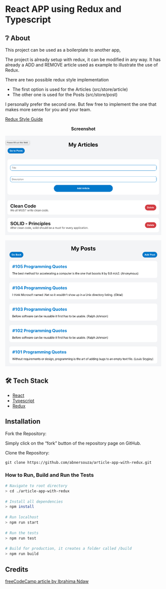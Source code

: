 # React APP using Redux and Typescript

## ❔ About

This project can be used as a boilerplate to another app,

The project is already setup with redux, it can be modified in any way.
It has already a ADD and REMOVE article used as example to illustrate the use of Redux.

There are two possible redux style implementation

- The first option is used for the Articles (src/store/article)
- The other one is used for the Posts (src/store/post)

I personally prefer the second one. But few free to implement the one that makes more sense for you and your team.

[Redux Style Guide](https://redux.js.org/style-guide/style-guide#introduction)

<p align="center"><b>Screenshot</b></p>
<p align="center">
  <img src="https://github.com/abnersouza/article-app-with-redux/blob/master/public/assets/screenshots/article.png" alt="Screenshot" />
</p>

<p align="center">
  <img src="https://github.com/abnersouza/article-app-with-redux/blob/master/public/assets/screenshots/post.png" alt="Screenshot" />
</p>

## 🛠 Tech Stack

- [React](https://reactjs.org/)
- [Typescript](https://www.typescriptlang.org/)
- [Redux](https://redux.js.org/basics/usage-with-react)

## Installation

Fork the Repository:

Simply click on the “fork” button of the repository page on GitHub.

Clone the Repository:

```
git clone https://github.com/abnersouza/article-app-with-redux.git
```

### How to Run, Build and Run the Tests

```bash
# Navigate to root directory
> cd ./article-app-with-redux

# Install all dependencies
> npm install

# Run localhost
> npm run start

# Run the tests
> npm run test

# Build for production, it creates a folder called /build
> npm run build

```

## Credits

[freeCodeCamp article by Ibrahima Ndaw](https://www.freecodecamp.org/news/how-to-use-redux-in-your-react-typescript-app/amp/)
